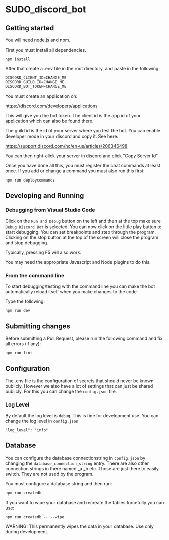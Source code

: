 # SUDO_discord_bot

## Getting started

You will need node.js and npm.

First you must install all dependencies.

```
npm install
```

After that create a .env file in the root directory, and paste in the following:
```
DISCORD_CLIENT_ID=CHANGE_ME
DISCORD_GUILD_ID=CHANGE_ME
DISCORD_BOT_TOKEN=CHANGE_ME
```

You must create an application on:

https://discord.com/developers/applications

This will give you the bot token. The client id is the app id of your application which can also be found there.

The guild id is the id of your server where you test the bot. You can enable developer mode in your discord and copy it. See here:

https://support.discord.com/hc/en-us/articles/206346498

You can then right-click your server in discord and click "Copy Server Id".

Once you have done all this, you must register the chat commands at least once. If you add or change a command you must also run this first:

```
npm run deploycommands
```

## Developing and Running

### Debugging from Visual Studio Code

Click on the `Run and Debug` button on the left and then at the top make sure `Debug Discord Bot` is selected. You
can now click on the little play button to start debugging. You can set breakpoints and step through the program.
Clicking on the stop button at the top of the screen will close the program and stop debugging.

Typically, pressing F5 will also work.

You may need the appropriate Javascript and Node plugins to do this.

### From the command line

To start debugging/testing with the command line you can make the bot automatically reload itself when
you make changes to the code.

Type the following:

```
npm run dev
```

## Submitting changes

Before submitting a Pull Request, please run the following command and fix all errors (if any):

```
npm run lint
```

## Configuration

The .env file is the configuration of secrets that should never be known publicly. However we also have a lot
of settings that can just be shared publicly. For this you can change the `config.json` file.

### Log Level

By default the log level is `debug`. This is fine for development use. You can change the log level in `config.json`

```
"log_level": "info"
```

## Database

You can configure the database connectionstring in `config.json` by changing the `database_connection_string` entry.
There are also other connection strings in there named _a _b etc. Those are just there to easily switch. They
are not used by the program.

You must configure a database string and then run:

```
npm run createdb
```

If you want to wipe your database and recreate the tables forcefully you can use:

```
npm run createdb -- --wipe
```

WARNING: This permanently wipes the data in your database. Use only during development.
